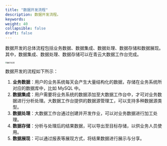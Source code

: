 ```yaml
---
title: "数据开发流程"
description: 数据开发流程。 
keywords:  
weight: 40
collapsible: false
draft: false
---
```


数据开发的总体流程包括业务数据、数据集成、数据处理、数据存储和数据展现。其中，数据集成、数据处理、数据存储可以在青云大数据工作台完成。

<img src="../../_images/process_development.png" alt="数据开发流程" style="zoom:30%;" />

数据开发的流程如下所示：

1. **业务数据**：用户的业务系统每天会产生大量结构化的数据，存储在业务系统所对应的数据库中，比如 MySQL 中。
2. **数据集成**：用户需要将业务系统的数据添加至大数据工作台中，才可对业务数据进行分析处理。大数据工作台提供的数据源管理工，可以支持多种数据源类型。
3. **数据处理**：大数据工作台通过创建并开发作业，可以对业务数据进行加工处理。
4. **数据存储**：分析与处理后的结果数据，可以导出至目标存储，以供业务人员使用。
5. **数据展现**：可以通过报表等展现方式，将结果数据进行展示与分享。